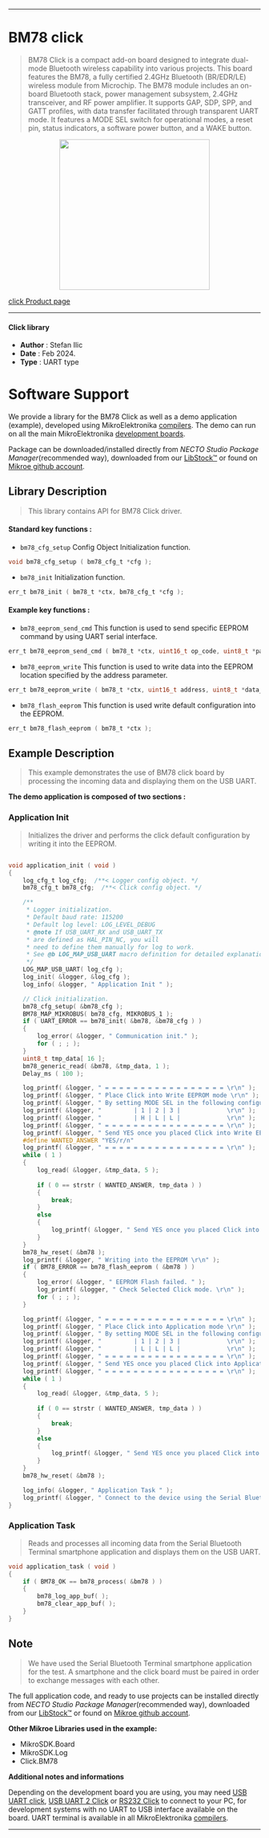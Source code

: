
---
# BM78 click

> BM78 Click is a compact add-on board designed to integrate dual-mode Bluetooth wireless capability into various projects. This board features the BM78, a fully certified 2.4GHz Bluetooth (BR/EDR/LE) wireless module from Microchip. The BM78 module includes an on-board Bluetooth stack, power management subsystem, 2.4GHz transceiver, and RF power amplifier. It supports GAP, SDP, SPP, and GATT profiles, with data transfer facilitated through transparent UART mode. It features a MODE SEL switch for operational modes, a reset pin, status indicators, a software power button, and a WAKE button.

<p align="center">
  <img src="https://download.mikroe.com/images/click_for_ide/bm78_click.png" height=300px>
</p>

[click Product page](https://www.mikroe.com/bm78-click)

---


#### Click library

- **Author**        : Stefan Ilic
- **Date**          : Feb 2024.
- **Type**          : UART type


# Software Support

We provide a library for the BM78 Click
as well as a demo application (example), developed using MikroElektronika
[compilers](https://www.mikroe.com/necto-studio).
The demo can run on all the main MikroElektronika [development boards](https://www.mikroe.com/development-boards).

Package can be downloaded/installed directly from *NECTO Studio Package Manager*(recommended way), downloaded from our [LibStock&trade;](https://libstock.mikroe.com) or found on [Mikroe github account](https://github.com/MikroElektronika/mikrosdk_click_v2/tree/master/clicks).

## Library Description

> This library contains API for BM78 Click driver.

#### Standard key functions :

- `bm78_cfg_setup` Config Object Initialization function.
```c
void bm78_cfg_setup ( bm78_cfg_t *cfg );
```

- `bm78_init` Initialization function.
```c
err_t bm78_init ( bm78_t *ctx, bm78_cfg_t *cfg );
```

#### Example key functions :

- `bm78_eeprom_send_cmd` This function is used to send specific EEPROM command by using UART serial interface.
```c
err_t bm78_eeprom_send_cmd ( bm78_t *ctx, uint16_t op_code, uint8_t *param, uint8_t len );
```

- `bm78_eeprom_write` This function is used to write data into the EEPROM location specified by the address parameter.
```c
err_t bm78_eeprom_write ( bm78_t *ctx, uint16_t address, uint8_t *data_in, uint8_t len );
```

- `bm78_flash_eeprom` This function is used write default configuration into the EEPROM.
```c
err_t bm78_flash_eeprom ( bm78_t *ctx );
```

## Example Description

> This example demonstrates the use of BM78 click board by processing
 the incoming data and displaying them on the USB UART.

**The demo application is composed of two sections :**

### Application Init

> Initializes the driver and performs the click default configuration by writing it into the EEPROM.

```c

void application_init ( void ) 
{
    log_cfg_t log_cfg;  /**< Logger config object. */
    bm78_cfg_t bm78_cfg;  /**< Click config object. */

    /** 
     * Logger initialization.
     * Default baud rate: 115200
     * Default log level: LOG_LEVEL_DEBUG
     * @note If USB_UART_RX and USB_UART_TX 
     * are defined as HAL_PIN_NC, you will 
     * need to define them manually for log to work. 
     * See @b LOG_MAP_USB_UART macro definition for detailed explanation.
     */
    LOG_MAP_USB_UART( log_cfg );
    log_init( &logger, &log_cfg );
    log_info( &logger, " Application Init " );

    // Click initialization.
    bm78_cfg_setup( &bm78_cfg );
    BM78_MAP_MIKROBUS( bm78_cfg, MIKROBUS_1 );
    if ( UART_ERROR == bm78_init( &bm78, &bm78_cfg ) ) 
    {
        log_error( &logger, " Communication init." );
        for ( ; ; );
    }
    uint8_t tmp_data[ 16 ];
    bm78_generic_read( &bm78, &tmp_data, 1 );  
    Delay_ms ( 100 );

    log_printf( &logger, " = = = = = = = = = = = = = = = = = \r\n" );
    log_printf( &logger, " Place Click into Write EEPROM mode \r\n" );
    log_printf( &logger, " By setting MODE SEL in the following configuration \r\n" );
    log_printf( &logger, "         | 1 | 2 | 3 |             \r\n" );
    log_printf( &logger, "         | H | L | L |             \r\n" );
    log_printf( &logger, " = = = = = = = = = = = = = = = = = \r\n" );
    log_printf( &logger, " Send YES once you placed Click into Write EEPROM mode \r\n" );
    #define WANTED_ANSWER "YES/r/n"
    log_printf( &logger, " = = = = = = = = = = = = = = = = = \r\n" );
    while ( 1 )
    {
        log_read( &logger, &tmp_data, 5 );
        
        if ( 0 == strstr ( WANTED_ANSWER, tmp_data ) )
        {
            break;
        }
        else
        {
            log_printf( &logger, " Send YES once you placed Click into Write EEPROM mode \r\n" );
        }
    }
    bm78_hw_reset( &bm78 );
    log_printf( &logger, " Writing into the EEPROM \r\n" );
    if ( BM78_ERROR == bm78_flash_eeprom ( &bm78 ) )
    {
        log_error( &logger, " EEPROM Flash failed. " );
        log_printf( &logger, " Check Selected Click mode. \r\n" );
        for ( ; ; );
    }

    log_printf( &logger, " = = = = = = = = = = = = = = = = = \r\n" );
    log_printf( &logger, " Place Click into Application mode \r\n" );
    log_printf( &logger, " By setting MODE SEL in the following configuration \r\n" );
    log_printf( &logger, "         | 1 | 2 | 3 |             \r\n" );
    log_printf( &logger, "         | L | L | L |             \r\n" );
    log_printf( &logger, " = = = = = = = = = = = = = = = = = \r\n" );
    log_printf( &logger, " Send YES once you placed Click into Application mode \r\n" );
    log_printf( &logger, " = = = = = = = = = = = = = = = = = \r\n" );
    while ( 1 )
    {
        log_read( &logger, &tmp_data, 5 );
        
        if ( 0 == strstr ( WANTED_ANSWER, tmp_data ) )
        {
            break;
        }
        else
        {
            log_printf( &logger, " Send YES once you placed Click into Application mode \r\n" );
        }
    }
    bm78_hw_reset( &bm78 );

    log_info( &logger, " Application Task " );
    log_printf( &logger, " Connect to the device using the Serial Bluetooth Terminal App \r\n\r\n" );
}

```

### Application Task

> Reads and processes all incoming data from the Serial Bluetooth Terminal smartphone application and displays them on the USB UART.

```c
void application_task ( void ) 
{
    if ( BM78_OK == bm78_process( &bm78 ) ) 
    {
        bm78_log_app_buf( );
        bm78_clear_app_buf( );
    }
}
```

## Note

> We have used the Serial Bluetooth Terminal smartphone application for the test. 
  A smartphone and the click board must be paired in order to exchange messages with each other.

The full application code, and ready to use projects can be installed directly from *NECTO Studio Package Manager*(recommended way), downloaded from our [LibStock&trade;](https://libstock.mikroe.com) or found on [Mikroe github account](https://github.com/MikroElektronika/mikrosdk_click_v2/tree/master/clicks).

**Other Mikroe Libraries used in the example:**

- MikroSDK.Board
- MikroSDK.Log
- Click.BM78

**Additional notes and informations**

Depending on the development board you are using, you may need
[USB UART click](https://www.mikroe.com/usb-uart-click),
[USB UART 2 Click](https://www.mikroe.com/usb-uart-2-click) or
[RS232 Click](https://www.mikroe.com/rs232-click) to connect to your PC, for
development systems with no UART to USB interface available on the board. UART
terminal is available in all MikroElektronika
[compilers](https://shop.mikroe.com/compilers).

---
